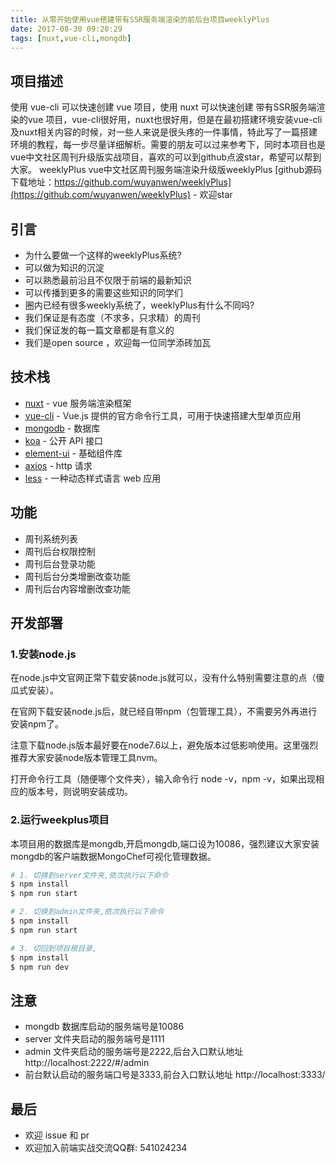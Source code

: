 ```yaml
---
title: 从零开始使用vue搭建带有SSR服务端渲染的前后台项目weeklyPlus
date: 2017-08-30 09:20:29
tags: [nuxt,vue-cli,mongdb]
---
```


## 项目描述
使用 vue-cli 可以快速创建 vue 项目，使用 nuxt 可以快速创建 带有SSR服务端渲染的vue 项目，vue-cli很好用，nuxt也很好用，但是在最初搭建环境安装vue-cli及nuxt相关内容的时候，对一些人来说是很头疼的一件事情，特此写了一篇搭建环境的教程，每一步尽量详细解析。需要的朋友可以过来参考下，同时本项目也是vue中文社区周刊升级版实战项目，喜欢的可以到github点波star，希望可以帮到大家。
weeklyPlus vue中文社区周刊服务端渲染升级版weeklyPlus
[github源码下载地址：https://github.com/wuyanwen/weeklyPlus](https://github.com/wuyanwen/weeklyPlus) - 欢迎star
<!--more-->
## 引言

* 为什么要做一个这样的weeklyPlus系统?
* 可以做为知识的沉淀
* 可以熟悉最前沿且不仅限于前端的最新知识
* 可以传播到更多的需要这些知识的同学们
* 圈内已经有很多weekly系统了，weeklyPlus有什么不同吗?
* 我们保证是有态度（不求多，只求精）的周刊
* 我们保证发的每一篇文章都是有意义的
* 我们是open source ，欢迎每一位同学添砖加瓦

## 技术栈
* [nuxt](https://github.com/nuxt/nuxt.js) - vue 服务端渲染框架
* [vue-cli](https://github.com/vuejs/vue-cli) - Vue.js 提供的官方命令行工具，可用于快速搭建大型单页应用
* [mongodb](https://www.mongodb.com/) - 数据库
* [koa](http://koajs.com/) -  公开 API 接口
* [element-ui](http://element.eleme.io/#/zh-CN) - 基础组件库
* [axios](https://github.com/mzabriskie/axios) - http 请求
* [less](http://lesscss.org) -  一种动态样式语言
 web 应用
## 功能

* 周刊系统列表
* 周刊后台权限控制
* 周刊后台登录功能
* 周刊后台分类增删改查功能
* 周刊后台内容增删改查功能


## 开发部署
### 1.安装node.js

在node.js中文官网正常下载安装node.js就可以，没有什么特别需要注意的点（傻瓜式安装）。

在官网下载安装node.js后，就已经自带npm（包管理工具），不需要另外再进行安装npm了。

注意下载node.js版本最好要在node7.6以上，避免版本过低影响使用。这里强烈推荐大家安装node版本管理工具nvm。

打开命令行工具（随便哪个文件夹），输入命令行 node -v，npm -v，如果出现相应的版本号，则说明安装成功。

### 2.运行weekplus项目
本项目用的数据库是mongdb,开启mongdb,端口设为10086，强烈建议大家安装mongdb的客户端数据MongoChef可视化管理数据。
``` bash
# 1. 切换到server文件夹,依次执行以下命令
$ npm install 
$ npm run start

# 2. 切换到admin文件夹,依次执行以下命令
$ npm install 
$ npm run start

# 3. 切回到项目根目录,
$ npm install 
$ npm run dev

```
##  注意
*  mongdb 数据库启动的服务端号是10086
*  server 文件夹启动的服务端号是1111
*  admin  文件夹启动的服务端号是2222,后台入口默认地址 http://localhost:2222/#/admin
*   前台默认启动的服务端口号是3333,前台入口默认地址 http://localhost:3333/

## 最后

* 欢迎 issue 和 pr
* 欢迎加入前端实战交流QQ群: 541024234


